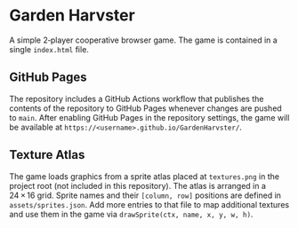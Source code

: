 # Garden Harvster

A simple 2‑player cooperative browser game. The game is contained in a single `index.html` file.

## GitHub Pages

The repository includes a GitHub Actions workflow that publishes the contents of the repository to GitHub Pages whenever changes are pushed to `main`. After enabling GitHub Pages in the repository settings, the game will be available at `https://<username>.github.io/GardenHarvster/`.

## Texture Atlas

The game loads graphics from a sprite atlas placed at `textures.png` in the project root (not included in this repository). The atlas is arranged in a 24 × 16 grid. Sprite names and their `[column, row]` positions are defined in `assets/sprites.json`. Add more entries to that file to map additional textures and use them in the game via `drawSprite(ctx, name, x, y, w, h)`.
